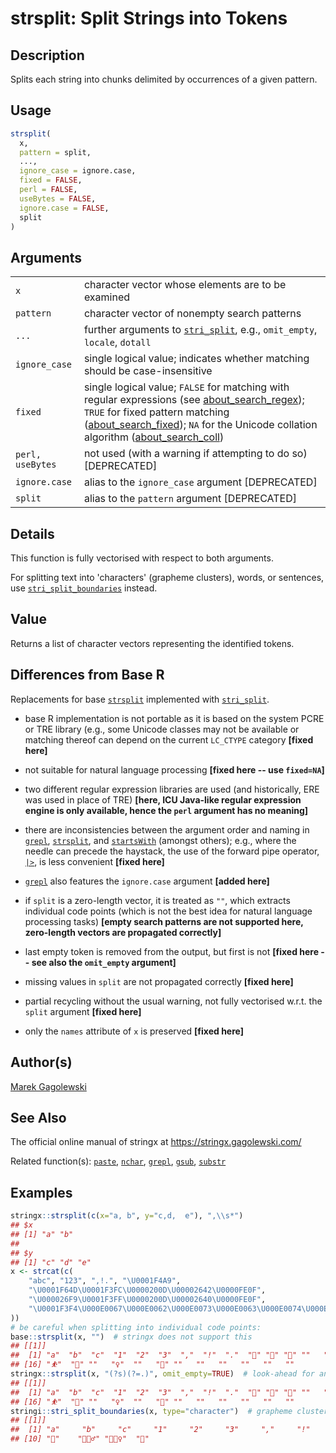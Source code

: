 # strsplit: Split Strings into Tokens

## Description

Splits each string into chunks delimited by occurrences of a given pattern.

## Usage

``` r
strsplit(
  x,
  pattern = split,
  ...,
  ignore_case = ignore.case,
  fixed = FALSE,
  perl = FALSE,
  useBytes = FALSE,
  ignore.case = FALSE,
  split
)
```

## Arguments

|                  |                                                                                                                                                                                                                                                                                                                                                                                                                |
|------------------|----------------------------------------------------------------------------------------------------------------------------------------------------------------------------------------------------------------------------------------------------------------------------------------------------------------------------------------------------------------------------------------------------------------|
| `x`              | character vector whose elements are to be examined                                                                                                                                                                                                                                                                                                                                                             |
| `pattern`        | character vector of nonempty search patterns                                                                                                                                                                                                                                                                                                                                                                   |
| `...`            | further arguments to [`stri_split`](https://stringi.gagolewski.com/rapi/stri_split.html), e.g., `omit_empty`, `locale`, `dotall`                                                                                                                                                                                                                                                                               |
| `ignore_case`    | single logical value; indicates whether matching should be case-insensitive                                                                                                                                                                                                                                                                                                                                    |
| `fixed`          | single logical value; `FALSE` for matching with regular expressions (see [about_search_regex](https://stringi.gagolewski.com/rapi/about_search_regex.html)); `TRUE` for fixed pattern matching ([about_search_fixed](https://stringi.gagolewski.com/rapi/about_search_fixed.html)); `NA` for the Unicode collation algorithm ([about_search_coll](https://stringi.gagolewski.com/rapi/about_search_coll.html)) |
| `perl, useBytes` | not used (with a warning if attempting to do so) \[DEPRECATED\]                                                                                                                                                                                                                                                                                                                                                |
| `ignore.case`    | alias to the `ignore_case` argument \[DEPRECATED\]                                                                                                                                                                                                                                                                                                                                                             |
| `split`          | alias to the `pattern` argument \[DEPRECATED\]                                                                                                                                                                                                                                                                                                                                                                 |

## Details

This function is fully vectorised with respect to both arguments.

For splitting text into \'characters\' (grapheme clusters), words, or sentences, use [`stri_split_boundaries`](https://stringi.gagolewski.com/rapi/stri_split_boundaries.html) instead.

## Value

Returns a list of character vectors representing the identified tokens.

## Differences from Base R

Replacements for base [`strsplit`](https://stat.ethz.ch/R-manual/R-devel/library/base/help/strsplit.html) implemented with [`stri_split`](https://stringi.gagolewski.com/rapi/stri_split.html).

-   base R implementation is not portable as it is based on the system PCRE or TRE library (e.g., some Unicode classes may not be available or matching thereof can depend on the current `LC_CTYPE` category **\[fixed here\]**

-   not suitable for natural language processing **\[fixed here -- use `fixed=NA`\]**

-   two different regular expression libraries are used (and historically, ERE was used in place of TRE) **\[here, <span class="pkg">ICU</span> Java-like regular expression engine is only available, hence the `perl` argument has no meaning\]**

-   there are inconsistencies between the argument order and naming in [`grepl`](https://stat.ethz.ch/R-manual/R-devel/library/base/help/grepl.html), [`strsplit`](https://stat.ethz.ch/R-manual/R-devel/library/base/help/strsplit.html), and [`startsWith`](https://stat.ethz.ch/R-manual/R-devel/library/base/help/startsWith.html) (amongst others); e.g., where the needle can precede the haystack, the use of the forward pipe operator, [`|>`](https://stat.ethz.ch/R-manual/R-devel/library/base/help/+7C+3E.html), is less convenient **\[fixed here\]**

-   [`grepl`](https://stat.ethz.ch/R-manual/R-devel/library/base/help/grepl.html) also features the `ignore.case` argument **\[added here\]**

-   if `split` is a zero-length vector, it is treated as `""`, which extracts individual code points (which is not the best idea for natural language processing tasks) **\[empty search patterns are not supported here, zero-length vectors are propagated correctly\]**

-   last empty token is removed from the output, but first is not **\[fixed here -- see also the `omit_empty` argument\]**

-   missing values in `split` are not propagated correctly **\[fixed here\]**

-   partial recycling without the usual warning, not fully vectorised w.r.t. the `split` argument **\[fixed here\]**

-   only the `names` attribute of `x` is preserved **\[fixed here\]**

## Author(s)

[Marek Gagolewski](https://www.gagolewski.com/)

## See Also

The official online manual of <span class="pkg">stringx</span> at <https://stringx.gagolewski.com/>

Related function(s): [`paste`](paste.md), [`nchar`](nchar.md), [`grepl`](grepl.md), [`gsub`](gsub.md), [`substr`](substr.md)

## Examples




```r
stringx::strsplit(c(x="a, b", y="c,d,  e"), ",\\s*")
## $x
## [1] "a" "b"
## 
## $y
## [1] "c" "d" "e"
x <- strcat(c(
    "abc", "123", ",!.", "\U0001F4A9",
    "\U0001F64D\U0001F3FC\U0000200D\U00002642\U0000FE0F",
    "\U000026F9\U0001F3FF\U0000200D\U00002640\U0000FE0F",
    "\U0001F3F4\U000E0067\U000E0062\U000E0073\U000E0063\U000E0074\U000E007F"
))
# be careful when splitting into individual code points:
base::strsplit(x, "")  # stringx does not support this
## [[1]]
##  [1] "a"  "b"  "c"  "1"  "2"  "3"  ","  "!"  "."  "💩" "🙍" "🏼" "‍"   "♂"  "️"  
## [16] "⛹"  "🏿" "‍"   "♀"  "️"   "🏴" "󠁧"   "󠁢"   "󠁳"   "󠁣"   "󠁴"   "󠁿"
stringx::strsplit(x, "(?s)(?=.)", omit_empty=TRUE)  # look-ahead for any char with dot-all
## [[1]]
##  [1] "a"  "b"  "c"  "1"  "2"  "3"  ","  "!"  "."  "💩" "🙍" "🏼" "‍"   "♂"  "️"  
## [16] "⛹"  "🏿" "‍"   "♀"  "️"   "🏴" "󠁧"   "󠁢"   "󠁳"   "󠁣"   "󠁴"   "󠁿"
stringi::stri_split_boundaries(x, type="character")  # grapheme clusters
## [[1]]
##  [1] "a"     "b"     "c"     "1"     "2"     "3"     ","     "!"     "."    
## [10] "💩"    "🙍🏼‍♂️" "⛹🏿‍♀️"  "🏴󠁧󠁢󠁳󠁣󠁴󠁿"
```

